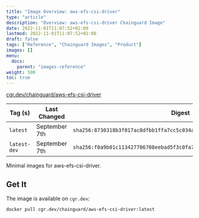 ```yaml
---
title: "Image Overview: aws-efs-csi-driver"
type: "article"
description: "Overview: aws-efs-csi-driver Chainguard Image"
date: 2022-11-01T11:07:52+02:00
lastmod: 2022-11-01T11:07:52+02:00
draft: false
tags: ["Reference", "Chainguard Images", "Product"]
images: []
menu:
  docs:
    parent: "images-reference"
weight: 500
toc: true
---
```


[cgr.dev/chainguard/aws-efs-csi-driver](https://github.com/chainguard-images/images/tree/main/images/aws-efs-csi-driver)

| Tag (s)       | Last Changed  | Digest                                                                    |
|---------------|---------------|---------------------------------------------------------------------------|
|  `latest`     | September 7th | `sha256:8730318b3f017ac8dfbb1ffa7cc5c034a406b7a81cc58b6461dfd068928812e9` |
|  `latest-dev` | September 7th | `sha256:f0a9b01c113427706708eebad5f3c0fa7cfd60b39265e0f449d17e1bb42b9b0e` |



Minimal images for aws-efs-csi-driver.

## Get It

The image is available on `cgr.dev`:

```
docker pull cgr.dev/chainguard/aws-efs-csi-driver:latest
```

